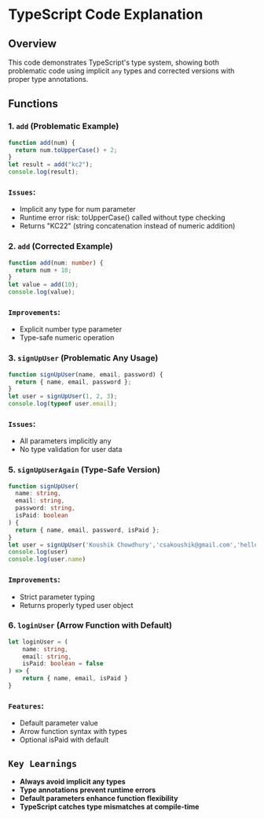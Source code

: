 # TypeScript Code Explanation

## Overview

This code demonstrates TypeScript's type system, showing both problematic code using implicit `any` types and corrected versions with proper type annotations.

## Functions

### 1. `add` (Problematic Example)

```typescript
function add(num) {
  return num.toUpperCase() + 2;
}
let result = add("kc2");
console.log(result);
```

### `Issues`:

- Implicit any type for num parameter
- Runtime error risk: toUpperCase() called without type checking
- Returns "KC22" (string concatenation instead of numeric addition)

### 2. `add` (Corrected Example)

```typescript
function add(num: number) {
  return num + 10;
}
let value = add(10);
console.log(value);
```

### `Improvements`:

- Explicit number type parameter
- Type-safe numeric operation

### 3. `signUpUser` (Problematic Any Usage)

```typescript
function signUpUser(name, email, password) {
  return { name, email, password };
}
let user = signUpUser(1, 2, 3);
console.log(typeof user.email);
```

### `Issues`:

- All parameters implicitly any
- No type validation for user data

### 5. `signUpUserAgain` (Type-Safe Version)

```typescript
function signUpUser(
  name: string,
  email: string,
  password: string,
  isPaid: boolean
) {
  return { name, email, password, isPaid };
}
let user = signUpUser('Koushik Chowdhury','csakoushik@gmail.com','hello1324'true)
console.log(user)
console.log(user.name)
```

### `Improvements`:

- Strict parameter typing
- Returns properly typed user object


### 6. `loginUser` (Arrow Function with Default)
```typescript
let loginUser = (
    name: string,
    email: string,
    isPaid: boolean = false
) => {
    return { name, email, isPaid }
}
```
### `Features`:

- Default parameter value
- Arrow function syntax with types
- Optional isPaid with default

## `Key Learnings`
- **Always avoid implicit any types**
- **Type annotations prevent runtime errors**
- **Default parameters enhance function flexibility**
- **TypeScript catches type mismatches at compile-time**